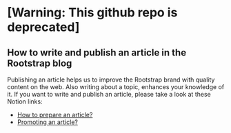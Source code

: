 # [Warning: This github repo is deprecated]

## How to write and publish an article in the Rootstrap blog

Publishing an article helps us to improve the Rootstrap brand with quality content on the web. Also writing about a topic, enhances your knowledge of it. If you want to write and publish an article, please take a look at these Notion links:

- [How to prepare an article?](https://www.notion.so/rootstrap/How-to-prepare-an-article-2e2469176cb542f3b79289937cf07127)
- [Promoting an article?](https://www.notion.so/rootstrap/Promoting-an-article-bd82086d2dc6486bb2a14a5527c9574d)
